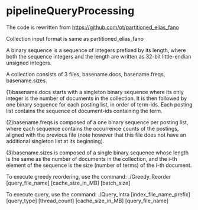 # pipelineQueryProcessing
The code is rewritten from https://github.com/ot/partitioned_elias_fano

Collection input format is same as partitioned_elias_fano

A binary sequence is a sequence of integers prefixed by its length, where both the sequence integers and the length are written as 32-bit little-endian unsigned integers.

A collection consists of 3 files, basename.docs, basename.freqs, basename.sizes.

(1)basename.docs starts with a singleton binary sequence where its only integer is the number of documents in the collection. It is then followed by one binary sequence for each posting list, in order of term-ids. Each posting list contains the sequence of document-ids containing the term.

(2)basename.freqs is composed of a one binary sequence per posting list, where each sequence contains the occurrence counts of the postings, aligned with the previous file (note however that this file does not have an additional singleton list at its beginning).

(3)basename.sizes is composed of a single binary sequence whose length is the same as the number of documents in the collection, and the i-th element of the sequence is the size (number of terms) of the i-th document.

To execute greedy reordering, use the command:
./Greedy_Reorder [query_file_name] [cache_size_in_MB] [batch_size]

To execute query, use the command:
./Query_Intra [index_file_name_prefix] [query_type] [thread_count] [cache_size_in_MB] [query_file_name]




